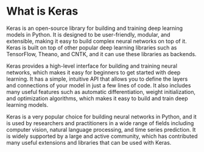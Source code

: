 # What is Keras

Keras is an open-source library for building and training deep learning models in Python.
It is designed to be user-friendly, modular, and extensible, making it easy to build complex neural networks on top of it.
Keras is built on top of other popular deep learning libraries such as TensorFlow, Theano, and CNTK, and it can use these libraries as backends.

Keras provides a high-level interface for building and training neural networks, which makes it easy for beginners to get started with deep learning.
It has a simple, intuitive API that allows you to define the layers and connections of your model in just a few lines of code.
It also includes many useful features such as automatic differentiation, weight initialization, and optimization algorithms, which makes it easy to
build and train deep learning models.

Keras is a very popular choice for building neural networks in Python,
and it is used by researchers and practitioners in a wide range of fields including computer vision, natural language processing, and time series prediction.
It is widely supported by a large and active community, which has contributed many useful extensions and libraries that can be used with Keras.
